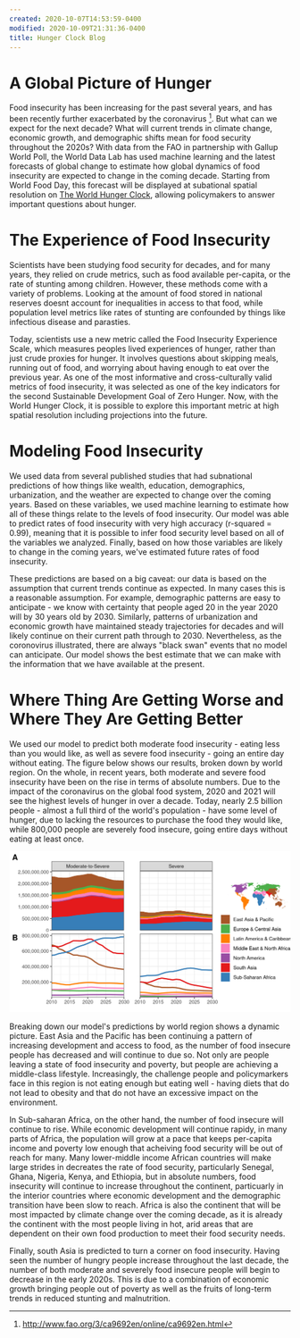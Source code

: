 ```yaml
---
created: 2020-10-07T14:53:59-0400
modified: 2020-10-09T21:31:36-0400
title: Hunger Clock Blog
---
```


# A Global Picture of Hunger
Food insecurity has been increasing for the past several years, and has been recently further exacerbated by the coronavirus [^1].  But what can we expect for the next decade?  What will current trends in climate change, economic growth, and demographic shifts mean for food security throughout the 2020s?  With data from the FAO in partnership with Gallup World Poll, the World Data Lab has used machine learning and the latest forecasts of global change to estimate how global dynamics of food insecurity are expected to change in the coming decade.   Starting from World Food Day, this forecast will be displayed at subational spatial resolution on [The World Hunger Clock](worldhunger.io), allowing policymakers to answer important questions about hunger.

# The Experience of Food Insecurity
Scientists have been studying food security for decades, and for many years, they relied on crude metrics, such as food available per-capita, or the rate of stunting among children.  However, these methods come with a variety of problems.  Looking at the amount of food stored in national reserves doesnt account for inequalities in access to that food, while population level metrics like rates of stunting are confounded by things like infectious disease and parasties.

Today, scientists use a new metric called the Food Insecurity Experience Scale, which measures peoples lived experiences of hunger, rather than just crude proxies for hunger.  It involves questions about skipping meals, running out of food, and worrying about having enough to eat over the previous year.  As one of the most informative and cross-culturally valid metrics of food insecurity, it was selected as one of the key indicators for the second Sustainable Development Goal of Zero Hunger.  Now, with the World Hunger Clock, it is possible to explore this important metric at high spatial resolution including projections into the future.

# Modeling Food Insecurity
We used data from several published studies that had subnational predictions of how things like wealth, education, demographics, urbanization, and the weather are expected to change over the coming years.  Based on these variables, we used machine learning to estimate how all of these things relate to the levels of food insecurity.  Our model was able to predict rates of food insecurity with very high accuracy (r-squared = 0.99), meaning that it is possible to infer food security level based on all of the variables we analyzed.  Finally, based on how those variables are likely to change in the coming years, we've estimated future rates of food insecurity.

These predictions are based on a big caveat: our data is based on the assumption that current trends continue as expected.  In many cases this is a reasonable assumption.  For example, demographic patterns are easy to anticipate - we know with certainty that people aged 20 in the year 2020 will by 30 years old by 2030.  Similarly, patterns of urbanization and economic growth have maintained steady trajectories for decades and will likely continue on their current path through to 2030.  Nevertheless, as the coronovirus illustrated, there are always "black swan" events that no model can anticipate.  Our model shows the best estimate that we can make with the information that we have available at the present.

# Where Thing Are Getting Worse and Where They Are Getting Better
We used our model to predict both moderate food insecurity - eating less than you would like, as well as severe food insecurity - going an entire day without eating.  The figure below shows our results, broken down by world region.  On the whole, in recent years, both moderate and severe food insecurity have been on the rise in terms of absolute numbers.  Due to the impact of the coronavirus on the global food system, 2020 and 2021 will see the highest levels of hunger in over a decade.  Today, nearly 2.5 billion people - almost a full third of the world's population - have some level of hunger, due to lacking the resources to purchase the food they would like, while 800,000 people are severely food insecure, going entire days without eating at least once.  

![Number of people with moderate and severe food insecurity, broken down by world region](img/TimeSeries.png)

Breaking down our model's predictions by world region shows a dynamic picture.  East Asia and the Pacific has been continuing a pattern of increasing development and access to food, as the number of food insecure people has decreased and will continue to due so.  Not only are people leaving a state of food insecurity and poverty, but people are achieving a middle-class lifestyle. Increasingly, the challenge people and policymarkers face in this region is not eating enough but eating well - having diets that do not lead to obesity and that do not have an excessive impact on the environment.

In Sub-saharan Africa, on the other hand, the number of food insecure will continue to rise.  While economic development will continue rapidy, in many parts of Africa, the population will grow at a pace that keeps per-capita income and poverty low enough that acheiving food security will be out of reach for many.  Many lower-middle income African countries will make large strides in decreates the rate of food security, particularly Senegal, Ghana, Nigeria, Kenya, and Ethiopia, but in absolute numbers, food insecurity will continue to increase throughout the continent, particuarly in the interior countries where economic development and the demographic transition have been slow to reach.  Africa is also the continent that will be most impacted by climate change over the coming decade, as it is already the continent with the most people living in hot, arid areas that are dependent on their own food production to meet their food security needs.

Finally, south Asia is predicted to turn a corner on food insecurity.  Having seen the number of hungry people increase throughout the last decade, the number of both moderate and severely food insecure people will begin to decrease in the early 2020s.  This is due to a combination of economic growth bringing people out of poverty as well as the fruits of long-term trends in reduced stunting and malnutrition.

[^1]: http://www.fao.org/3/ca9692en/online/ca9692en.html

